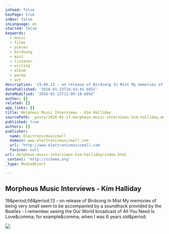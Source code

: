 ```yaml
---
inFeed: false
hasPage: true
inNav: false
inLanguage: en
starred: false
keywords:
  - music
  - films
  - pieces
  - birdsong
  - mist
  - listener
  - writing
  - album
  - parma
  - art
description: '19.06.13 - on release of Birdsong In Mist My memories of being very small seem to be accompanied by a soundtrack provided by the Beatles - I remember seeing the Our World broadcast of All You Need Is Love, for example, when I was 6 years old.'
datePublished: '2016-01-23T16:43:45.045Z'
dateModified: '2016-01-23T11:09:18.689Z'
author: []
related: []
app_links: []
title: Morpheus Music Interviews - Kim Halliday
sourcePath: _posts/2016-01-17-morpheus-music-interviews-kim-halliday.md
published: true
authors: []
publisher:
  name: Electronicmusicmall
  domain: www.electronicmusicmall.com
  url: 'http://www.electronicmusicmall.com'
  favicon: null
url: morpheus-music-interviews-kim-halliday/index.html
_context: 'http://schema.org'
_type: MediaObject

---
```

<article style=""><h1>Morpheus Music Interviews - Kim Halliday</h1><p>19&amp;period;06&amp;period;13 - on release of Birdsong In Mist My memories of being very small seem to be accompanied by a soundtrack provided by the Beatles - I remember seeing the Our World broadcast of All You Need Is Love&amp;comma; for example&amp;comma; when I was 6 years old&amp;period;</p><img src="http://www.electronicmusicmall.com/images/Interviews/halliday.jpg" /></article>